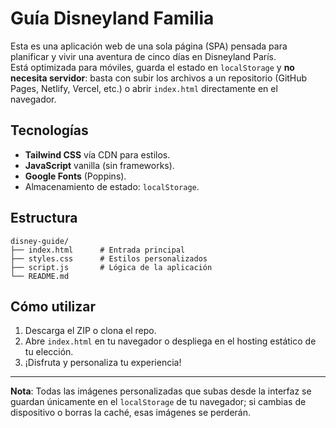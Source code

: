 
# Guía Disneyland Familia

Esta es una aplicación web de una sola página (SPA) pensada para planificar y vivir una aventura de cinco días en Disneyland París.  
Está optimizada para móviles, guarda el estado en `localStorage` y **no necesita servidor**: basta con subir los archivos a un repositorio
(GitHub Pages, Netlify, Vercel, etc.) o abrir `index.html` directamente en el navegador.

## Tecnologías

- **Tailwind CSS** vía CDN para estilos.
- **JavaScript** vanilla (sin frameworks).
- **Google Fonts** (Poppins).
- Almacenamiento de estado: `localStorage`.

## Estructura

```
disney-guide/
├── index.html      # Entrada principal
├── styles.css      # Estilos personalizados
├── script.js       # Lógica de la aplicación
└── README.md
```

## Cómo utilizar

1. Descarga el ZIP o clona el repo.
2. Abre `index.html` en tu navegador o despliega en el hosting estático de tu elección.
3. ¡Disfruta y personaliza tu experiencia!

---

**Nota**: Todas las imágenes personalizadas que subas desde la interfaz se guardan únicamente en el `localStorage`
de tu navegador; si cambias de dispositivo o borras la caché, esas imágenes se perderán.
